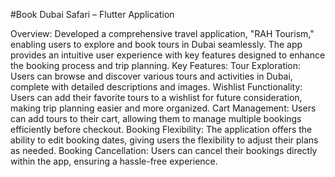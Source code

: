 #Book Dubai Safari – Flutter Application

Overview: Developed a comprehensive travel application, "RAH Tourism," enabling users to explore and book tours in Dubai seamlessly. The app provides an intuitive user experience with key features designed to enhance the booking process and trip planning.
Key Features:
Tour Exploration: Users can browse and discover various tours and activities in Dubai, complete with detailed descriptions and images.
Wishlist Functionality: Users can add their favorite tours to a wishlist for future consideration, making trip planning easier and more organized.
Cart Management: Users can add tours to their cart, allowing them to manage multiple bookings efficiently before checkout.
Booking Flexibility: The application offers the ability to edit booking dates, giving users the flexibility to adjust their plans as needed.
Booking Cancellation: Users can cancel their bookings directly within the app, ensuring a hassle-free experience.

